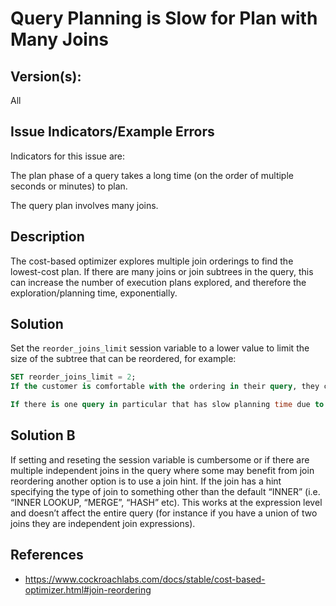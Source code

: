 # Query Planning is Slow for Plan with Many Joins

## Version(s): 
All

## Issue Indicators/Example Errors
Indicators for this issue are:

The plan phase of a query takes a long time (on the order of multiple seconds or minutes) to plan.

The query plan involves many joins.

## Description
The cost-based optimizer explores multiple join orderings to find the lowest-cost plan. If there are many joins or join subtrees in the query, this can increase the number of execution plans explored, and therefore the exploration/planning time, exponentially.

## Solution
Set the `reorder_joins_limit` session variable to a lower value to limit the size of the subtree that can be reordered, for example:

```sql
SET reorder_joins_limit = 2;
If the customer is comfortable with the ordering in their query, they can set reorder_joins_limit to 0 for the shortest planning time.

If there is one query in particular that has slow planning time due to this issue, the customer can avoid interfering with other query plans by setting reorder_joins_limit to the desired lower value before executing the slow query, then resetting the session variable to the default after executing the query.
```

## Solution B
If setting and reseting the session variable is cumbersome or if there are multiple independent joins in the query where some may benefit from join reordering another option is to use a join hint.  If the join has a hint specifying the type of join to something other than the default “INNER” (i.e. “INNER LOOKUP, “MERGE”, “HASH” etc).   This works at the expression level and doesn’t affect the entire query (for instance if you have a union of two joins they are independent join expressions).

## References
- https://www.cockroachlabs.com/docs/stable/cost-based-optimizer.html#join-reordering
